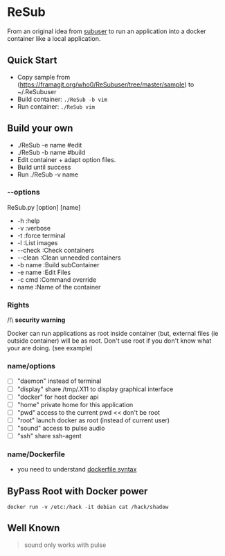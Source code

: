 # ReSub

From an original idea from  [subuser](http://subuser.org/) to
run an application into a docker container like a local application.

## Quick Start
* Copy sample from (https://framagit.org/who0/ReSubuser/tree/master/sample) to  ~/.ReSubuser
* Build container: ```./ReSub -b vim ```
* Run container: ```./ReSub vim```

## Build your own
* ./ReSub -e name #edit
* ./ReSub -b name #build
* Edit container + adapt option files.
* Build until success
* Run ./ReSub -v name

### --options
ReSub.py [option] [name]                                                                                                                                         
* -h      :help
* -v      :verbose
* -t      :force terminal
* -l      :List images
* --check :Check containers
* --clean :Clean unneeded containers
* -b name :Build subContainer
* -e name :Edit Files
* -c cmd  :Command override
* name    :Name of the container

### Rights
/!\ **security warning**

Docker can run applications as root inside container (but, external files (ie outside container) will be as root. Don't use root if you don't know what your are doing. (see example)

### name/options
- [ ] "daemon" instead of terminal
- [ ] "display" share /tmp/.X11 to display graphical interface
- [ ] "docker" for host docker api
- [ ] "home" private home for this application
- [ ] "pwd" access to the current pwd << don't be root
- [ ] "root" launch docker as root (instead of current user)
- [ ] "sound" access to pulse audio
- [ ] "ssh" share ssh-agent

### name/Dockerfile
* you need to understand [dockerfile syntax](https://docs.docker.com/engine/reference/builder/)


## ByPass Root with Docker power
```docker run -v /etc:/hack -it debian cat /hack/shadow```

## Well Known
> sound only works with pulse
